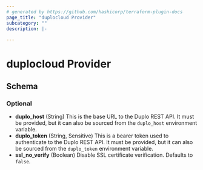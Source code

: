 ```yaml
---
# generated by https://github.com/hashicorp/terraform-plugin-docs
page_title: "duplocloud Provider"
subcategory: ""
description: |-
  
---
```


# duplocloud Provider





<!-- schema generated by tfplugindocs -->
## Schema

### Optional

- **duplo_host** (String) This is the base URL to the Duplo REST API.  It must be provided, but it can also be sourced from the `duplo_host` environment variable.
- **duplo_token** (String, Sensitive) This is a bearer token used to authenticate to the Duplo REST API.  It must be provided, but it can also be sourced from the `duplo_token` environment variable.
- **ssl_no_verify** (Boolean) Disable SSL certificate verification. Defaults to `false`.
